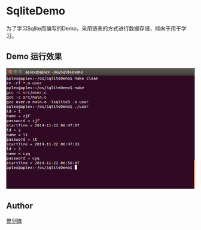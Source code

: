 # SqliteDemo
为了学习Sqlite而编写的Demo，采用链表的方式进行数据存储，倾向于用于学习。

## Demo 运行效果

![SqliteDemo.png](image/SqliteDemo.png)

## Author

[曽剑锋](http://www.cnblogs.com/zengjfgit/)
